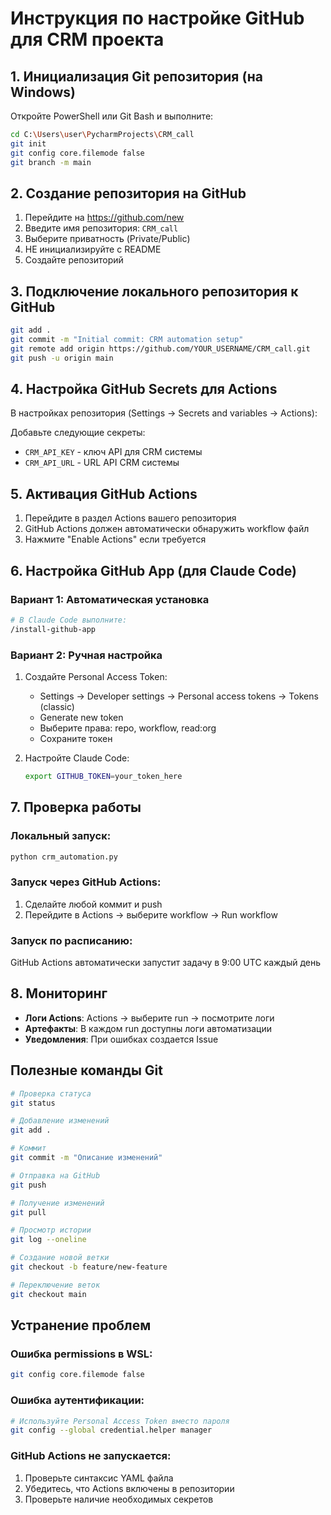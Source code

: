 # Инструкция по настройке GitHub для CRM проекта

## 1. Инициализация Git репозитория (на Windows)

Откройте PowerShell или Git Bash и выполните:

```bash
cd C:\Users\user\PycharmProjects\CRM_call
git init
git config core.filemode false
git branch -m main
```

## 2. Создание репозитория на GitHub

1. Перейдите на https://github.com/new
2. Введите имя репозитория: `CRM_call`
3. Выберите приватность (Private/Public)
4. НЕ инициализируйте с README
5. Создайте репозиторий

## 3. Подключение локального репозитория к GitHub

```bash
git add .
git commit -m "Initial commit: CRM automation setup"
git remote add origin https://github.com/YOUR_USERNAME/CRM_call.git
git push -u origin main
```

## 4. Настройка GitHub Secrets для Actions

В настройках репозитория (Settings → Secrets and variables → Actions):

Добавьте следующие секреты:
- `CRM_API_KEY` - ключ API для CRM системы
- `CRM_API_URL` - URL API CRM системы

## 5. Активация GitHub Actions

1. Перейдите в раздел Actions вашего репозитория
2. GitHub Actions должен автоматически обнаружить workflow файл
3. Нажмите "Enable Actions" если требуется

## 6. Настройка GitHub App (для Claude Code)

### Вариант 1: Автоматическая установка
```bash
# В Claude Code выполните:
/install-github-app
```

### Вариант 2: Ручная настройка

1. Создайте Personal Access Token:
   - Settings → Developer settings → Personal access tokens → Tokens (classic)
   - Generate new token
   - Выберите права: repo, workflow, read:org
   - Сохраните токен

2. Настройте Claude Code:
   ```bash
   export GITHUB_TOKEN=your_token_here
   ```

## 7. Проверка работы

### Локальный запуск:
```bash
python crm_automation.py
```

### Запуск через GitHub Actions:
1. Сделайте любой коммит и push
2. Перейдите в Actions → выберите workflow → Run workflow

### Запуск по расписанию:
GitHub Actions автоматически запустит задачу в 9:00 UTC каждый день

## 8. Мониторинг

- **Логи Actions**: Actions → выберите run → посмотрите логи
- **Артефакты**: В каждом run доступны логи автоматизации
- **Уведомления**: При ошибках создается Issue

## Полезные команды Git

```bash
# Проверка статуса
git status

# Добавление изменений
git add .

# Коммит
git commit -m "Описание изменений"

# Отправка на GitHub
git push

# Получение изменений
git pull

# Просмотр истории
git log --oneline

# Создание новой ветки
git checkout -b feature/new-feature

# Переключение веток
git checkout main
```

## Устранение проблем

### Ошибка permissions в WSL:
```bash
git config core.filemode false
```

### Ошибка аутентификации:
```bash
# Используйте Personal Access Token вместо пароля
git config --global credential.helper manager
```

### GitHub Actions не запускается:
1. Проверьте синтаксис YAML файла
2. Убедитесь, что Actions включены в репозитории
3. Проверьте наличие необходимых секретов
